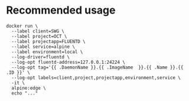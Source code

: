 # Recommended usage

    docker run \
	  --label client=SWG \
	  --label project=OCT \
	  --label projectapp=FLUENTD \
	  --label service=alpine \
	  --label environment=local \
	  --log-driver=fluentd \
	  --log-opt fluentd-address=127.0.0.1:24224 \
	  --log-opt tag='{{ .DaemonName }}.{{ .ImageName  }}.{{ .Name }}.{{ .ID }}' \
	  --log-opt labels=client,project,projectapp,environment,service \
	  -it \
	  alpine:edge \
	  echo "..."
